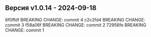 ## Версия v1.0.14 - 2024-09-18
6f0ffdf BREAKING CHANGE: commit 4
c2c2fd4 BREAKING CHANGE: commit 3
f58a06f BREAKING CHANGE: commit 2
72956fe BREAKING CHANGE: commit 1
